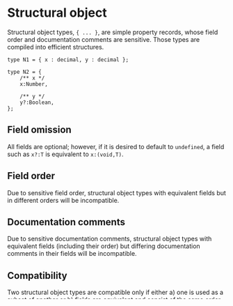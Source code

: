 # Structural object

Structural object types, `{ ... }`, are simple property records, whose field order and documentation comments are sensitive. Those types are compiled into efficient structures.

```
type N1 = { x : decimal, y : decimal };

type N2 = {
    /** x */
    x:Number,

    /** y */
    y?:Boolean,
};
```

## Field omission

All fields are optional; however, if it is desired to default to `undefined`, a field such as `x?:T` is equivalent to `x:(void,T)`.

## Field order

Due to sensitive field order, structural object types with equivalent fields but in different orders will be incompatible.

## Documentation comments

Due to sensitive documentation comments, structural object types with equivalent fields (including their order) but differing documentation comments in their fields will be incompatible.

## Compatibility

Two structural object types are compatible only if either a\) one is used as a subset of another or b\) fields are equivalent and consist of the same order and the same documentation comments.

## Rest

`...rest` components may appear, where `rest` must be another structural object type; the resulting type may be a subtype of `rest` depending on whether properties do not collide and there is only one rest component.

```
// A
type A = { x:Number };
// B
type B = { y:Number, ...A };
// U
type U = { ...W, ...B };
// W
type W = { z:Number };
```